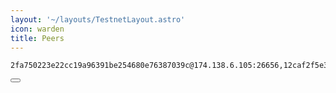```yaml
---
layout: '~/layouts/TestnetLayout.astro'
icon: warden
title: Peers
---
```


<div class="code-block-wrapper">
  <pre><code>2fa750223e22cc19a96391be254680e76387039c@174.138.6.105:26656,12caf2f5e3618cb6c57f45e93ac713b2bc6243b1@164.90.205.67:26656,b9c77f2a0b725fb9b48b50e5ec50d100c58514af@165.232.87.163:26656</code></pre>
  <button class="copy-btn"><i class="fas fa-copy"></i></button>
</div>
